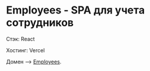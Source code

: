 # Employees - SPA для учета сотрудников

Стэк:  React

Хостинг: Vercel

Домен --> [Employees](https://employees-22vz3udj1-saitovmoviesapi.vercel.app/).


